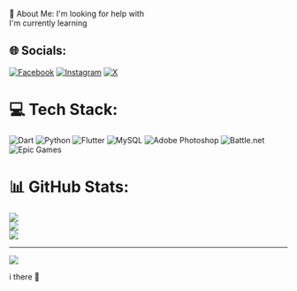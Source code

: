  💫 About Me:
I'm looking for help with<br>I'm currently learning


## 🌐 Socials:
[![Facebook](https://img.shields.io/badge/Facebook-%231877F2.svg?logo=Facebook&logoColor=white)](https://facebook.com/rezarasam) [![Instagram](https://img.shields.io/badge/Instagram-%23E4405F.svg?logo=Instagram&logoColor=white)](https://instagram.com/r..rasam_) [![X](https://img.shields.io/badge/X-black.svg?logo=X&logoColor=white)](https://x.com/rezarasam) 

# 💻 Tech Stack:
![Dart](https://img.shields.io/badge/dart-%230175C2.svg?style=for-the-badge&logo=dart&logoColor=white) ![Python](https://img.shields.io/badge/python-3670A0?style=for-the-badge&logo=python&logoColor=ffdd54) ![Flutter](https://img.shields.io/badge/Flutter-%2302569B.svg?style=for-the-badge&logo=Flutter&logoColor=white) ![MySQL](https://img.shields.io/badge/mysql-4479A1.svg?style=for-the-badge&logo=mysql&logoColor=white) ![Adobe Photoshop](https://img.shields.io/badge/adobe%20photoshop-%2331A8FF.svg?style=for-the-badge&logo=adobe%20photoshop&logoColor=white) ![Battle.net](https://img.shields.io/badge/battle.net-%2300AEFF.svg?style=for-the-badge&logo=battle.net&logoColor=white) ![Epic Games](https://img.shields.io/badge/epicgames-%23313131.svg?style=for-the-badge&logo=epicgames&logoColor=white)
# 📊 GitHub Stats:
![](https://github-readme-stats.vercel.app/api?username=rezarasam&theme=default_repocard&hide_border=true&include_all_commits=false&count_private=true)<br/>
![](https://github-readme-streak-stats.herokuapp.com/?user=rezarasam&theme=default_repocard&hide_border=true)<br/>
![](https://github-readme-stats.vercel.app/api/top-langs/?username=rezarasam&theme=default_repocard&hide_border=true&include_all_commits=false&count_private=true&layout=compact)


---
[![](https://visitcount.itsvg.in/api?id=rezarasam&icon=1&color=0)](https://visitcount.itsvg.in)

<!-- Proudly created with GPRM ( https://gprm.itsvg.in ) -->i there 👋

<!--
**rezarasam/rezarasam** is a ✨ _special_ ✨ repository because its `README.md` (this file) appears on your GitHub profile.

Here are some ideas to get you started:

- 🔭 I’m currently working on ...
- 🌱 I’m currently learning ...
- 👯 I’m looking to collaborate on ...
- 🤔 I’m looking for help with ...
- 💬 Ask me about ...
- 📫 How to reach me: ...
- 😄 Pronouns: ...
- ⚡ Fun fact: ...
-->
